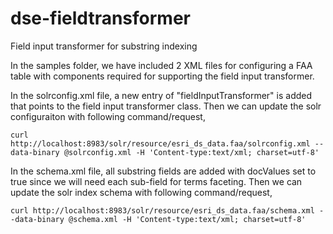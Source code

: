 # dse-fieldtransformer
Field input transformer for substring indexing

In the samples folder, we have included 2 XML files for configuring a FAA table with components required for supporting the field input transformer. 

In the solrconfig.xml file, a new entry of "fieldInputTransformer" is added that points to the field input transformer class. Then we can update
the solr configuraiton with following command/request, 

`curl http://localhost:8983/solr/resource/esri_ds_data.faa/solrconfig.xml --data-binary @solrconfig.xml -H 'Content-type:text/xml; charset=utf-8'`

In the schema.xml file, all substring fields are added with docValues set to true since we will need each sub-field for terms faceting. Then we can update
the solr index schema with following command/request,  

`curl http://localhost:8983/solr/resource/esri_ds_data.faa/schema.xml --data-binary @schema.xml -H 'Content-type:text/xml; charset=utf-8'`